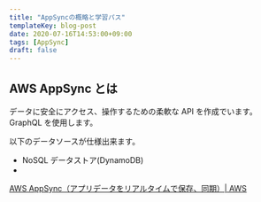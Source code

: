 ```yaml
---
title: "AppSyncの概略と学習パス"
templateKey: blog-post
date: 2020-07-16T14:53:00+09:00
tags: [AppSync]
draft: false
---
```


## AWS AppSync とは

データに安全にアクセス、操作するための柔軟な API を作成でいます。GraphQL を使用します。

以下のデータソースが仕様出来ます。

- NoSQL データストア(DynamoDB)
-

[AWS AppSync（アプリデータをリアルタイムで保存、同期）\| AWS](https://aws.amazon.com/jp/appsync/)
